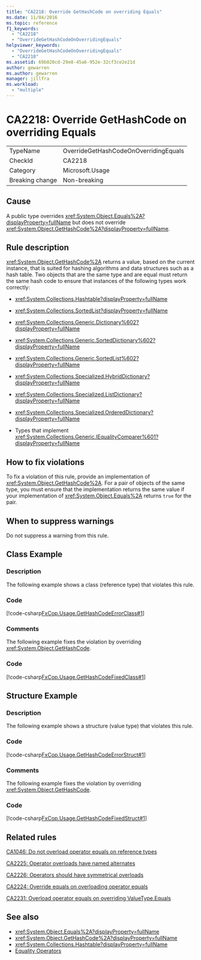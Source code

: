 ```yaml
---
title: "CA2218: Override GetHashCode on overriding Equals"
ms.date: 11/04/2016
ms.topic: reference
f1_keywords:
  - "CA2218"
  - "OverrideGetHashCodeOnOverridingEquals"
helpviewer_keywords:
  - "OverrideGetHashCodeOnOverridingEquals"
  - "CA2218"
ms.assetid: 69b020cd-29e8-45a6-952e-32cf3ce2e21d
author: gewarren
ms.author: gewarren
manager: jillfra
ms.workload:
  - "multiple"
---
```

# CA2218: Override GetHashCode on overriding Equals

|||
|-|-|
|TypeName|OverrideGetHashCodeOnOverridingEquals|
|CheckId|CA2218|
|Category|Microsoft.Usage|
|Breaking change|Non-breaking|

## Cause
A public type overrides <xref:System.Object.Equals%2A?displayProperty=fullName> but does not override <xref:System.Object.GetHashCode%2A?displayProperty=fullName>.

## Rule description
 <xref:System.Object.GetHashCode%2A> returns a value, based on the current instance, that is suited for hashing algorithms and data structures such as a hash table. Two objects that are the same type and are equal must return the same hash code to ensure that instances of the following types work correctly:

- <xref:System.Collections.Hashtable?displayProperty=fullName>

- <xref:System.Collections.SortedList?displayProperty=fullName>

- <xref:System.Collections.Generic.Dictionary%602?displayProperty=fullName>

- <xref:System.Collections.Generic.SortedDictionary%602?displayProperty=fullName>

- <xref:System.Collections.Generic.SortedList%602?displayProperty=fullName>

- <xref:System.Collections.Specialized.HybridDictionary?displayProperty=fullName>

- <xref:System.Collections.Specialized.ListDictionary?displayProperty=fullName>

- <xref:System.Collections.Specialized.OrderedDictionary?displayProperty=fullName>

- Types that implement <xref:System.Collections.Generic.IEqualityComparer%601?displayProperty=fullName>

## How to fix violations
To fix a violation of this rule, provide an implementation of <xref:System.Object.GetHashCode%2A>. For a pair of objects of the same type, you must ensure that the implementation returns the same value if your implementation of <xref:System.Object.Equals%2A> returns `true` for the pair.

## When to suppress warnings
Do not suppress a warning from this rule.

## Class Example

### Description
The following example shows a class (reference type) that violates this rule.

### Code
[!code-csharp[FxCop.Usage.GetHashCodeErrorClass#1](../code-quality/codesnippet/CSharp/ca2218-override-gethashcode-on-overriding-equals_1.cs)]

### Comments
The following example fixes the violation by overriding <xref:System.Object.GetHashCode>.

### Code
[!code-csharp[FxCop.Usage.GetHashCodeFixedClass#1](../code-quality/codesnippet/CSharp/ca2218-override-gethashcode-on-overriding-equals_2.cs)]

## Structure Example

### Description
The following example shows a structure (value type) that violates this rule.

### Code
[!code-csharp[FxCop.Usage.GetHashCodeErrorStruct#1](../code-quality/codesnippet/CSharp/ca2218-override-gethashcode-on-overriding-equals_3.cs)]

### Comments
The following example fixes the violation by overriding <xref:System.Object.GetHashCode>.

### Code
[!code-csharp[FxCop.Usage.GetHashCodeFixedStruct#1](../code-quality/codesnippet/CSharp/ca2218-override-gethashcode-on-overriding-equals_4.cs)]

## Related rules
[CA1046: Do not overload operator equals on reference types](../code-quality/ca1046-do-not-overload-operator-equals-on-reference-types.md)

[CA2225: Operator overloads have named alternates](../code-quality/ca2225.md)

[CA2226: Operators should have symmetrical overloads](../code-quality/ca2226.md)

[CA2224: Override equals on overloading operator equals](../code-quality/ca2224.md)

[CA2231: Overload operator equals on overriding ValueType.Equals](../code-quality/ca2231.md)

## See also

- <xref:System.Object.Equals%2A?displayProperty=fullName>
- <xref:System.Object.GetHashCode%2A?displayProperty=fullName>
- <xref:System.Collections.Hashtable?displayProperty=fullName>
- [Equality Operators](/dotnet/standard/design-guidelines/equality-operators)
